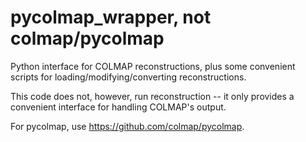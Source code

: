 # pycolmap_wrapper, not colmap/pycolmap
Python interface for COLMAP reconstructions, plus some convenient scripts for loading/modifying/converting reconstructions.

This code does not, however, run reconstruction -- it only provides a convenient interface for handling COLMAP's output.

For pycolmap, use https://github.com/colmap/pycolmap.
